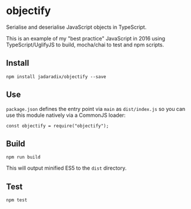 # objectify

Serialise and deserialise JavaScript objects in TypeScript.

This is an example of my "best practice" JavaScript in 2016 using TypeScript/UglifyJS to build, mocha/chai to test and npm scripts.

## Install
    npm install jadaradix/objectify --save

## Use

`package.json` defines the entry point via `main` as `dist/index.js` so you can use this module natively via a CommonJS loader:

    const objectify = require("objectify");

## Build
    npm run build

This will output minified ES5 to the `dist` directory.

## Test
    npm test